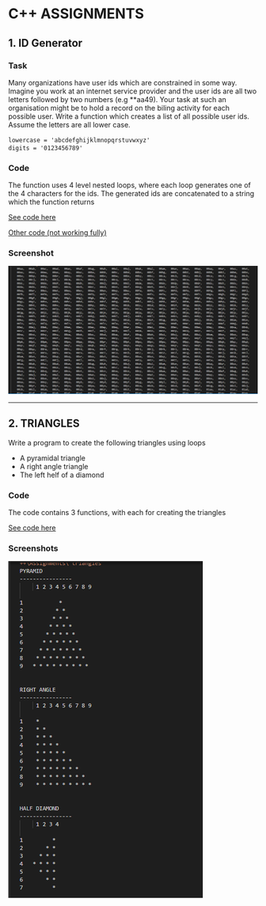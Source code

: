 # C++ ASSIGNMENTS
## 1. ID Generator
### Task
Many organizations have user ids which are constrained in some way. Imagine you work at an internet service provider and the user ids are all two letters followed by two numbers (e.g **aa49). Your task at such an organisation might be to hold a record on the biling activity for each possible user.
Write a function which creates a list of all possible user ids. Assume the letters are all lower case.

    lowercase = 'abcdefghijklmnopqrstuvwxyz'
    digits = '0123456789'
  
 ### Code
 The function uses 4 level nested loops, where each loop generates one of the 4 characters for the ids. The generated ids are concatenated to a string which the function returns
 
 [See code here](https://github.com/MLesky/School-Work/blob/Year-2-First-Semester/C%2B%2B/Assignments/ids.cpp)
 
 [Other code (not working fully)](https://github.com/MLesky/School-Work/blob/Year-2-First-Semester/C%2B%2B/Assignments/ids_with_recursion.cpp)
 ### Screenshot
 ![Generated IDs](https://github.com/MLesky/School-Work/blob/Year-2-First-Semester/C%2B%2B/Assignments/generated%20ids.png)
 
 ------
 ## 2. TRIANGLES
 Write a program to create the following triangles using loops
 * A pyramidal triangle
 * A right angle triangle
 * The left helf of a diamond
 
 ### Code
 The code contains 3 functions, with each for creating the triangles
 
 [See code here](https://github.com/MLesky/School-Work/blob/Year-2-First-Semester/C++/Assignments/triangles.cpp)
 ### Screenshots
 ![Triangles](https://github.com/MLesky/School-Work/blob/Year-2-First-Semester/C%2B%2B/Assignments/triangles.png)
